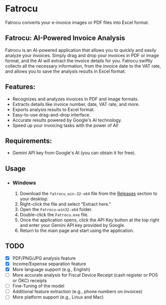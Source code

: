 # Fatrocu
Fatrocu converts your e-invoice images or PDF files into Excel format.

## Fatrocu: AI-Powered Invoice Analysis

Fatrocu is an AI-powered application that allows you to quickly and easily analyze your invoices. Simply drag and drop your invoices in PDF or image format, and the AI will extract the invoice details for you. Fatrocu swiftly collects all the necessary information, from the invoice date to the VAT rate, and allows you to save the analysis results in Excel format.

## Features:

- Recognizes and analyzes invoices in PDF and image formats.
- Extracts details like invoice number, date, VAT rate, and more.
- Exports analysis results to Excel format.
- Easy-to-use drag-and-drop interface.
- Accurate results powered by Google's AI technology.
- Speed up your invoicing tasks with the power of AI!

## Requirements:

- Gemini API key from Google's AI (you can obtain it for free).

## Usage
- ### Windows
  1. Download the `fatrocu_win-32-x64` file from the <a href="https://github.com/Nec0ti/Fatrocu/releases">Releases</a> section to your desktop.
  2. Right-click the file and select "Extract here."
  3. Open the `Fatrocu-win32-x64` folder.
  4. Double-click the `Fatrocu.exe` file.
  5. Once the application opens, click the API Key button at the top right and enter your Gemini API key provided by Google.
  6. Return to the main page and start using the application.

## TODO
- [x] PDF/PNG/JPG analysis feature
- [x] Income/Expense separation feature
- [x] More language support (e.g., English)
- [ ] More accurate analysis for Fiscal Device Receipt (cash register or POS or ÖKC) receipts
- [ ] Fine-Tuning of the model
- [ ] Additional feature extraction (e.g., phone numbers on invoices)
- [ ] More platform support (e.g., Linux and Mac)
